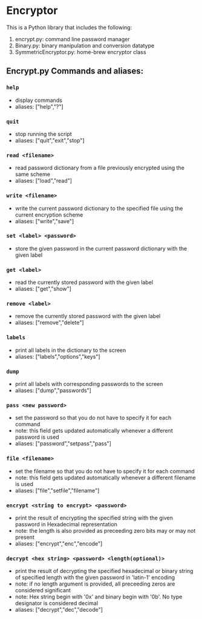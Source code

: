 # Encryptor
This is a Python library that includes the following:
1. encrypt.py:              command line password manager
2. Binary.py:               binary manipulation and conversion datatype
3. SymmetricEncryptor.py:   home-brew encryptor class 

## Encrypt.py Commands and aliases: 

### `help`
- display commands
- aliases: ["help","?"]
            
### `quit` 
- stop running the script
- aliases: ["quit","exit","stop"]
            
### `read <filename>`       
- read password dictionary from a file previously encrypted using the same scheme
- aliases: ["load","read"]

### `write <filename>`
- write the current password dictionary to the specified file using the current encryption scheme
- aliases: ["write","save"]

### `set <label> <password>`
- store the given password in the current password dictionary with the given label

### `get <label>`
- read the currently stored password with the given label
- aliases: ["get","show"]

### `remove <label>`
- remove the currently stored password with the given label
- aliases: ["remove","delete"]
### `labels`      
- print all labels in the dictionary to the screen
- aliases: ["labels","options","keys"]

### `dump`
- print all labels with corresponding passwords to the screen
- aliases: ["dump","passwords"]

### `pass <new password>`
- set the password so that you do not have to specify it for each command
- note: this field gets updated automatically whenever a different password is used
- aliases: ["password","setpass","pass"]

### `file <filename>`
- set the filename so that you do not have to specify it for each command
- note: this field gets updated automatically whenever a different filename is used
- aliases: ["file","setfile","filename"]

### `encrypt <string to encrypt> <password>`     
- print the result of encrypting the specified string with the given password in Hexadecimal representation
- note: the length is also provided as preceeding zero bits may or may not present
- aliases: ["encrypt","enc","encode"]

### `decrypt <hex string> <password> <length(optional)>`
- print the result of decrypting the specified hexadecimal or binary string of specified length with the given password in 'latin-1' encoding
- note: if no length argument is provided, all preceeding zeros are considered significant
- note: Hex string begin with '0x' and binary begin with '0b'. No type designator is considered decimal
- aliases: ["decrypt","dec","decode"]
